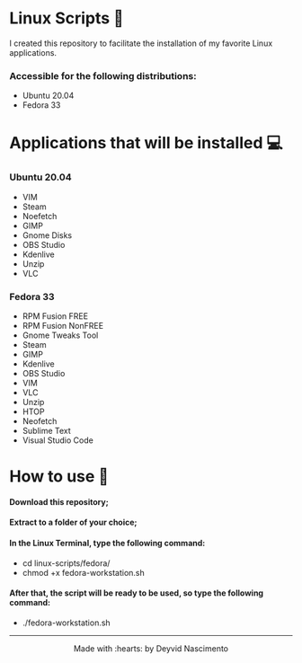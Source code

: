 # Linux Scripts :pushpin:

I created this repository to facilitate the installation of my favorite Linux applications.

### Accessible for the following distributions:

* Ubuntu 20.04
* Fedora 33

# Applications that will be installed :computer:

### Ubuntu 20.04
* VIM
* Steam
* Noefetch
* GIMP
* Gnome Disks
* OBS Studio
* Kdenlive
* Unzip
* VLC

### Fedora 33

* RPM Fusion FREE
* RPM Fusion NonFREE
* Gnome Tweaks Tool
* Steam
* GIMP
* Kdenlive
* OBS Studio
* VIM
* VLC
* Unzip
* HTOP
* Neofetch
* Sublime Text
* Visual Studio Code

# How to use :rocket:

#### Download this repository;
#### Extract to a folder of your choice;
#### In the Linux Terminal, type the following command:
* cd linux-scripts/fedora/
* chmod +x fedora-workstation.sh
#### After that, the script will be ready to be used, so type the following command:
* ./fedora-workstation.sh 

---

<p align="center">Made with :hearts: by Deyvid Nascimento</p>
